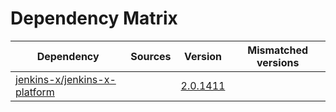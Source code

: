 # Dependency Matrix

Dependency | Sources | Version | Mismatched versions
---------- | ------- | ------- | -------------------
[jenkins-x/jenkins-x-platform](https://github.com/jenkins-x/jenkins-x-platform) |  | [2.0.1411](https://github.com/jenkins-x/jenkins-x-platform/releases/tag/v2.0.1411) | 
